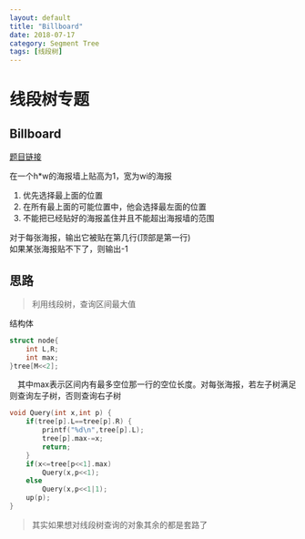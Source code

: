 ```yaml
---
layout: default
title: "Billboard"
date: 2018-07-17
category: Segment Tree
tags: [线段树]
---
```


# 线段树专题

## Billboard

[题目链接](https://cn.vjudge.net/problem/HDU-2795#author=Purity)  

在一个h*w的海报墙上贴高为1，宽为wi的海报

1. 优先选择最上面的位置  
2. 在所有最上面的可能位置中，他会选择最左面的位置
3. 不能把已经贴好的海报盖住并且不能超出海报墙的范围

对于每张海报，输出它被贴在第几行(顶部是第一行)  
如果某张海报贴不下了，则输出-1  

## 思路

>利用线段树，查询区间最大值

结构体

```C++
struct node{
    int L,R;
    int max;
}tree[M<<2];
```

&emsp;其中max表示区间内有最多空位那一行的空位长度。对每张海报，若左子树满足则查询左子树，否则查询右子树

```C++
void Query(int x,int p) {
	if(tree[p].L==tree[p].R) {
		printf("%d\n",tree[p].L);
		tree[p].max-=x;
		return;
	}
	if(x<=tree[p<<1].max)
		Query(x,p<<1);
	else
		Query(x,p<<1|1);
	up(p);
}
```

>其实如果想对线段树查询的对象其余的都是套路了
